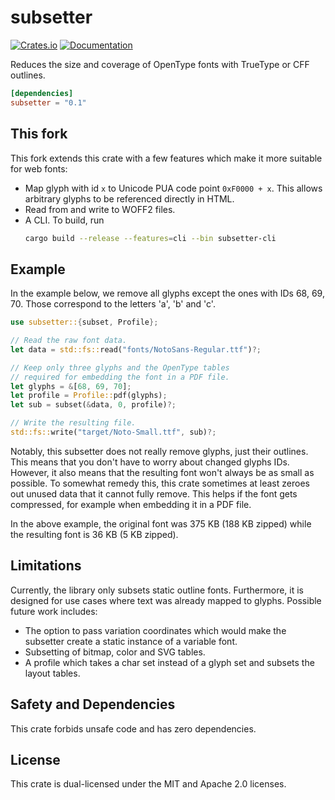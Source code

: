 # subsetter

[![Crates.io](https://img.shields.io/crates/v/subsetter.svg)](https://crates.io/crates/subsetter)
[![Documentation](https://docs.rs/subsetter/badge.svg)](https://docs.rs/subsetter)

Reduces the size and coverage of OpenType fonts with TrueType or CFF outlines.

```toml
[dependencies]
subsetter = "0.1"
```

## This fork

This fork extends this crate with a few features which make it more suitable for
web fonts:

- Map glyph with id `x` to Unicode PUA code point `0xF0000 + x`. This allows
  arbitrary glyphs to be referenced directly in HTML.
- Read from and write to WOFF2 files.
- A CLI. To build, run
  ```bash
  cargo build --release --features=cli --bin subsetter-cli
  ```

## Example

In the example below, we remove all glyphs except the ones with IDs 68, 69, 70.
Those correspond to the letters 'a', 'b' and 'c'.

```rust
use subsetter::{subset, Profile};

// Read the raw font data.
let data = std::fs::read("fonts/NotoSans-Regular.ttf")?;

// Keep only three glyphs and the OpenType tables
// required for embedding the font in a PDF file.
let glyphs = &[68, 69, 70];
let profile = Profile::pdf(glyphs);
let sub = subset(&data, 0, profile)?;

// Write the resulting file.
std::fs::write("target/Noto-Small.ttf", sub)?;
```

Notably, this subsetter does not really remove glyphs, just their outlines. This
means that you don't have to worry about changed glyphs IDs. However, it also
means that the resulting font won't always be as small as possible. To somewhat
remedy this, this crate sometimes at least zeroes out unused data that it cannot
fully remove. This helps if the font gets compressed, for example when embedding
it in a PDF file.

In the above example, the original font was 375 KB (188 KB zipped) while the
resulting font is 36 KB (5 KB zipped).

## Limitations

Currently, the library only subsets static outline fonts. Furthermore, it is
designed for use cases where text was already mapped to glyphs. Possible future
work includes:

- The option to pass variation coordinates which would make the subsetter create
  a static instance of a variable font.
- Subsetting of bitmap, color and SVG tables.
- A profile which takes a char set instead of a glyph set and subsets the
  layout tables.

## Safety and Dependencies

This crate forbids unsafe code and has zero dependencies.

## License

This crate is dual-licensed under the MIT and Apache 2.0 licenses.
